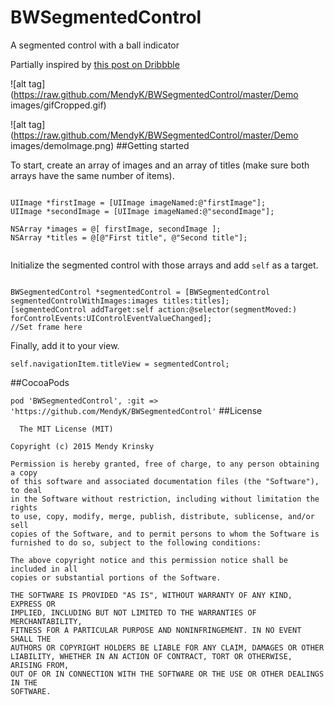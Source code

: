 # BWSegmentedControl
A segmented control with a ball indicator 

Partially inspired by [this post on Dribbble](https://dribbble.com/shots/1737521-Settings-UI?list=searches&offset=141)

![alt tag](https://raw.github.com/MendyK/BWSegmentedControl/master/Demo images/gifCropped.gif)

![alt tag](https://raw.github.com/MendyK/BWSegmentedControl/master/Demo images/demoImage.png)
##Getting started

To start, create an array of images and an array of titles (make sure both arrays have the same number of items).

````smalltalk

UIImage *firstImage = [UIImage imageNamed:@"firstImage"];
UIImage *secondImage = [UIImage imageNamed:@"secondImage"];
    
NSArray *images = @[ firstImage, secondImage ];
NSArray *titles = @[@"First title", @"Second title"];
    
````
Initialize the segmented control with those arrays and add `self` as a target.
````smalltalk
    
BWSegmentedControl *segmentedControl = [BWSegmentedControl segmentedControlWithImages:images titles:titles];
[segmentedControl addTarget:self action:@selector(segmentMoved:) forControlEvents:UIControlEventValueChanged];
//Set frame here
````


Finally, add it to your view.

````smalltalk
self.navigationItem.titleView = segmentedControl;
  ````
  
  
##CocoaPods

`pod 'BWSegmentedControl', :git => 'https://github.com/MendyK/BWSegmentedControl'`
##License
```
  The MIT License (MIT)

Copyright (c) 2015 Mendy Krinsky

Permission is hereby granted, free of charge, to any person obtaining a copy
of this software and associated documentation files (the "Software"), to deal
in the Software without restriction, including without limitation the rights
to use, copy, modify, merge, publish, distribute, sublicense, and/or sell
copies of the Software, and to permit persons to whom the Software is
furnished to do so, subject to the following conditions:

The above copyright notice and this permission notice shall be included in all
copies or substantial portions of the Software.

THE SOFTWARE IS PROVIDED "AS IS", WITHOUT WARRANTY OF ANY KIND, EXPRESS OR
IMPLIED, INCLUDING BUT NOT LIMITED TO THE WARRANTIES OF MERCHANTABILITY,
FITNESS FOR A PARTICULAR PURPOSE AND NONINFRINGEMENT. IN NO EVENT SHALL THE
AUTHORS OR COPYRIGHT HOLDERS BE LIABLE FOR ANY CLAIM, DAMAGES OR OTHER
LIABILITY, WHETHER IN AN ACTION OF CONTRACT, TORT OR OTHERWISE, ARISING FROM,
OUT OF OR IN CONNECTION WITH THE SOFTWARE OR THE USE OR OTHER DEALINGS IN THE
SOFTWARE.
```
